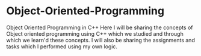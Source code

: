 # Object-Oriented-Programming
Object Oriented Programming in C++
Here I will be sharing the concepts of Object oriented programming using C++ which we studied and through which we learn'd these concepts. I will also be sharing the assignments and tasks which I performed using my own logic.
